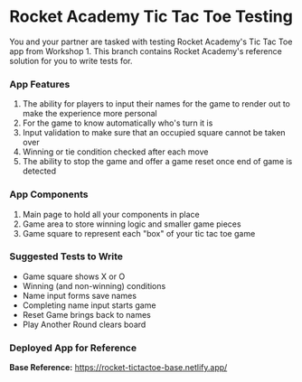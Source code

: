 # Rocket Academy Tic Tac Toe Testing

You and your partner are tasked with testing Rocket Academy's Tic Tac Toe app from Workshop 1. This branch contains Rocket Academy's reference solution for you to write tests for.

### App Features

1. The ability for players to input their names for the game to render out to make the experience more personal
2. For the game to know automatically who's turn it is
3. Input validation to make sure that an occupied square cannot be taken over
4. Winning or tie condition checked after each move
5. The ability to stop the game and offer a game reset once end of game is detected

### App Components

1. Main page to hold all your components in place
2. Game area to store winning logic and smaller game pieces
3. Game square to represent each "box" of your tic tac toe game

### Suggested Tests to Write

- Game square shows X or O
- Winning (and non-winning) conditions
- Name input forms save names
- Completing name input starts game
- Reset Game brings back to names
- Play Another Round clears board

### Deployed App for Reference

**Base Reference:** https://rocket-tictactoe-base.netlify.app/
